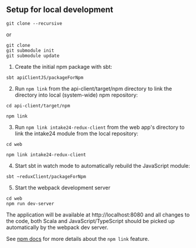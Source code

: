 Setup for local development
---------------------------------

`git clone --recursive`

or

````
git clone
git submodule init
git submodule update
````

1. Create the initial npm package with sbt:

`sbt apiClientJS/packageForNpm`

2. Run `npm link` from the api-client/target/npm directory to link the directory into local (system-wide) npm repository:

````
cd api-client/target/npm

npm link
````
3. Run `npm link intake24-redux-client` from the web app's directory to link the intake24 module from the local repository:

````
cd web

npm link intake24-redux-client
````

4. Start sbt in watch mode to automatically rebuild the JavaScript module:

````
sbt ~reduxClient/packageForNpm 
````

5. Start the webpack development server

````
cd web
npm run dev-server 
````

The application will be available at http://localhost:8080 and all changes to 
the code, both Scala and JavaScript/TypeScript should be picked up automatically 
by the webpack dev server.

See [npm docs](https://docs.npmjs.com/cli/link) for more details about the 
`npm link` feature.
